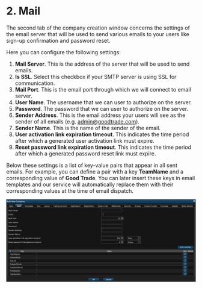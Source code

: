 # 2. Mail

The second tab of the company creation window concerns the settings of the email server that will be used to send various emails to your users like sign-up confirmation and password reset.

Here you can configure the following settings:

1. **Mail Server**. This is the address of the server that will be used to send emails.
2. **Is SSL**. Select this checkbox if your SMTP server is using SSL for communication.
3. **Mail Port**. This is the email port through which we will connect to email server.
4. **User Name**. The username that we can user to authorize on the server.
5. **Password**. The password that we can user to authorize on the server.
6. **Sender Address**. This is the email address your users will see as the sender of all emails \(e.g. admin@goodtrade.com\).
7. **Sender Name**. This is the name of the sender of the email.
8. **User activation link expiration timeout**. This indicates the time period after which a generated user activation link must expire.
9. **Reset password link expiration timeout**. This indicates the time period after which a generated password reset link must expire.

Below these settings is a list of key-value pairs that appear in all sent emails. For example, you can define a pair with a key **TeamName** and a corresponding value of **Good Trade**. You can later insert these keys in email templates and our service will automatically replace them with their corresponding values at the time of email dispatch.

![](../../../.gitbook/assets/screenshot-2019-01-18-at-19.16.26.png)

